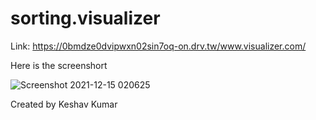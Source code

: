 # sorting.visualizer
Link: https://0bmdze0dvipwxn02sin7oq-on.drv.tw/www.visualizer.com/

Here is the screenshort

![Screenshot 2021-12-15 020625](https://user-images.githubusercontent.com/71294563/146080901-5f6e915b-f8cc-4023-be31-7343184dd30a.png)

Created by Keshav Kumar
